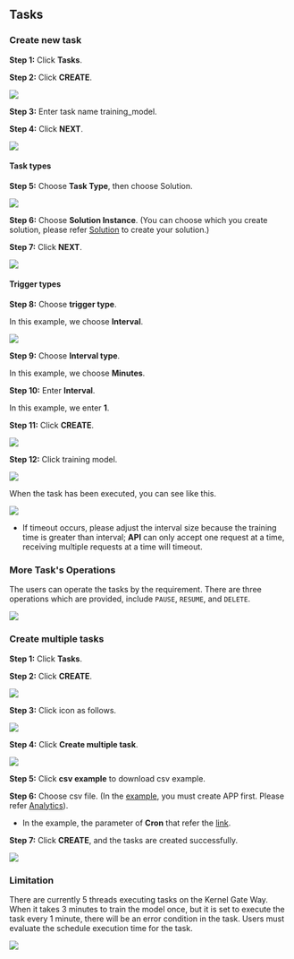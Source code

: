 ## Tasks
 	

### Create new task

**Step 1:** Click **Tasks**.

**Step 2:** Click **CREATE**.

![](../_static/images/portal/tasks/2-23.png)

**Step 3:** Enter task name training_model.

**Step 4:** Click **NEXT**.

![](../_static/images/portal/tasks/2-24.png)

#### Task types

**Step 5:** Choose **Task Type**, then choose Solution.

![](../_static/images/portal/tasks/2-25.png)

**Step 6:** Choose **Solution Instance**. (You can choose which you create solution, please refer [Solution](https://afs-docs.readthedocs.io/en/latest/portal/workspace.html) to create your solution.)

**Step 7:** Click **NEXT**.

![](../_static/images/portal/tasks/2-26.png)

#### Trigger types

**Step 8:** Choose **trigger type**. 

In this example, we choose **Interval**.

![](../_static/images/portal/tasks/2-27.png)

**Step 9:** Choose **Interval type**.

In this example, we choose **Minutes**.

**Step 10:** Enter **Interval**.

In this example, we enter **1**.

**Step 11:** Click **CREATE**.

![](../_static/images/portal/tasks/2-28.png)


**Step 12:** Click training model.

![](../_static/images/portal/tasks/2-29.png)

When the task has been executed, you can see like this.

![](../_static/images/portal/tasks/2-30.png)

* If timeout occurs, please adjust the interval size because the training time is greater than interval; **API** can only accept one request at a time, receiving multiple requests at a time will timeout.

### More Task's Operations

The users can operate the tasks by the requirement. There are three operations which are provided, include `PAUSE`, `RESUME`, and `DELETE`.

![](../_static/images/portal/tasks/task_operation.png)


### Create multiple tasks

**Step 1:** Click **Tasks**.

**Step 2:** Click **CREATE**.

![](../_static/images/portal/tasks/2-23.png)

**Step 3:** Click icon as follows.

![](../_static/images/portal/tasks/multitask_create_1.png)

**Step 4:** Click **Create multiple task**.

![](../_static/images/portal/tasks/multitask_create_2.png)

**Step 5:** Click **csv example** to download csv example.

**Step 6:** Choose csv file. (In the [example](https://github.com/chenjr0719/AFS-docs/blob/master/docs/_static/images/portal/tasks/multiple_task_example.csv), you must create APP first. Please refer [Analytics](https://afs-docs.readthedocs.io/en/latest/portal/workspace.html#analytics)).

* In the example, the parameter of **Cron** that refer the [link](http://www.adminschoice.com/crontab-quick-reference). 

**Step 7:** Click **CREATE**, and the tasks are created successfully.

![](../_static/images/portal/tasks/multitask_create_3.png)

### Limitation
There are currently 5 threads executing tasks on the Kernel Gate Way. When it takes 3 minutes to train the model once, but it is set to execute the task every 1 minute, there will be an error condition in the task. Users must evaluate the schedule execution time for the task.

![](../_static/images/portal/tasks/influxdb_log.png)






